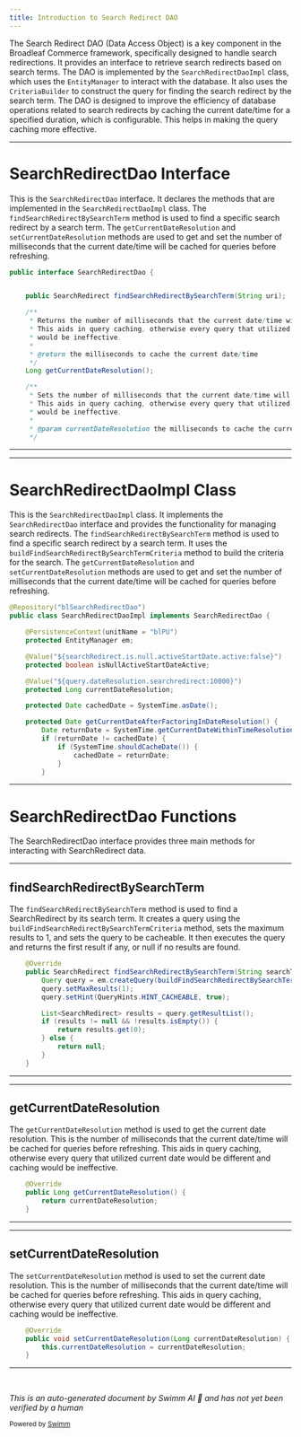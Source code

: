 ```yaml
---
title: Introduction to Search Redirect DAO
---
```

The Search Redirect DAO (Data Access Object) is a key component in the Broadleaf Commerce framework, specifically designed to handle search redirections. It provides an interface to retrieve search redirects based on search terms. The DAO is implemented by the `SearchRedirectDaoImpl` class, which uses the `EntityManager` to interact with the database. It also uses the `CriteriaBuilder` to construct the query for finding the search redirect by the search term. The DAO is designed to improve the efficiency of database operations related to search redirects by caching the current date/time for a specified duration, which is configurable. This helps in making the query caching more effective.

<SwmSnippet path="/core/broadleaf-framework/src/main/java/org/broadleafcommerce/core/search/redirect/dao/SearchRedirectDao.java" line="26">

---

# SearchRedirectDao Interface

This is the `SearchRedirectDao` interface. It declares the methods that are implemented in the `SearchRedirectDaoImpl` class. The `findSearchRedirectBySearchTerm` method is used to find a specific search redirect by a search term. The `getCurrentDateResolution` and `setCurrentDateResolution` methods are used to get and set the number of milliseconds that the current date/time will be cached for queries before refreshing.

```java
public interface SearchRedirectDao {


    public SearchRedirect findSearchRedirectBySearchTerm(String uri);

    /**
     * Returns the number of milliseconds that the current date/time will be cached for queries before refreshing.
     * This aids in query caching, otherwise every query that utilized current date would be different and caching
     * would be ineffective.
     *
     * @return the milliseconds to cache the current date/time
     */
    Long getCurrentDateResolution();

    /**
     * Sets the number of milliseconds that the current date/time will be cached for queries before refreshing.
     * This aids in query caching, otherwise every query that utilized current date would be different and caching
     * would be ineffective.
     *
     * @param currentDateResolution the milliseconds to cache the current date/time
     */
```

---

</SwmSnippet>

<SwmSnippet path="/core/broadleaf-framework/src/main/java/org/broadleafcommerce/core/search/redirect/dao/SearchRedirectDaoImpl.java" line="43">

---

# SearchRedirectDaoImpl Class

This is the `SearchRedirectDaoImpl` class. It implements the `SearchRedirectDao` interface and provides the functionality for managing search redirects. The `findSearchRedirectBySearchTerm` method is used to find a specific search redirect by a search term. It uses the `buildFindSearchRedirectBySearchTermCriteria` method to build the criteria for the search. The `getCurrentDateResolution` and `setCurrentDateResolution` methods are used to get and set the number of milliseconds that the current date/time will be cached for queries before refreshing.

```java
@Repository("blSearchRedirectDao")
public class SearchRedirectDaoImpl implements SearchRedirectDao {

    @PersistenceContext(unitName = "blPU")
    protected EntityManager em;

    @Value("${searchRedirect.is.null.activeStartDate.active:false}")
    protected boolean isNullActiveStartDateActive;

    @Value("${query.dateResolution.searchredirect:10000}")
    protected Long currentDateResolution;

    protected Date cachedDate = SystemTime.asDate();

    protected Date getCurrentDateAfterFactoringInDateResolution() {
        Date returnDate = SystemTime.getCurrentDateWithinTimeResolution(cachedDate, getCurrentDateResolution());
        if (returnDate != cachedDate) {
            if (SystemTime.shouldCacheDate()) {
                cachedDate = returnDate;
            }
        }
```

---

</SwmSnippet>

# SearchRedirectDao Functions

The SearchRedirectDao interface provides three main methods for interacting with SearchRedirect data.

<SwmSnippet path="/core/broadleaf-framework/src/main/java/org/broadleafcommerce/core/search/redirect/dao/SearchRedirectDaoImpl.java" line="67">

---

## findSearchRedirectBySearchTerm

The `findSearchRedirectBySearchTerm` method is used to find a SearchRedirect by its search term. It creates a query using the `buildFindSearchRedirectBySearchTermCriteria` method, sets the maximum results to 1, and sets the query to be cacheable. It then executes the query and returns the first result if any, or null if no results are found.

```java
    @Override
    public SearchRedirect findSearchRedirectBySearchTerm(String searchTerm) {
        Query query = em.createQuery(buildFindSearchRedirectBySearchTermCriteria(searchTerm));
        query.setMaxResults(1);
        query.setHint(QueryHints.HINT_CACHEABLE, true);

        List<SearchRedirect> results = query.getResultList();
        if (results != null && !results.isEmpty()) {
            return results.get(0);
        } else {
            return null;
        }
    }
```

---

</SwmSnippet>

<SwmSnippet path="/core/broadleaf-framework/src/main/java/org/broadleafcommerce/core/search/redirect/dao/SearchRedirectDaoImpl.java" line="107">

---

## getCurrentDateResolution

The `getCurrentDateResolution` method is used to get the current date resolution. This is the number of milliseconds that the current date/time will be cached for queries before refreshing. This aids in query caching, otherwise every query that utilized current date would be different and caching would be ineffective.

```java
    @Override
    public Long getCurrentDateResolution() {
        return currentDateResolution;
    }
```

---

</SwmSnippet>

<SwmSnippet path="/core/broadleaf-framework/src/main/java/org/broadleafcommerce/core/search/redirect/dao/SearchRedirectDaoImpl.java" line="112">

---

## setCurrentDateResolution

The `setCurrentDateResolution` method is used to set the current date resolution. This is the number of milliseconds that the current date/time will be cached for queries before refreshing. This aids in query caching, otherwise every query that utilized current date would be different and caching would be ineffective.

```java
    @Override
    public void setCurrentDateResolution(Long currentDateResolution) {
        this.currentDateResolution = currentDateResolution;
    }
```

---

</SwmSnippet>

&nbsp;

*This is an auto-generated document by Swimm AI 🌊 and has not yet been verified by a human*

<SwmMeta version="3.0.0" repo-id="Z2l0aHViJTNBJTNBQnJvYWRsZWFmQ29tbWVyY2UtZGVtbyUzQSUzQWdpbGFkbmF2b3Q=" repo-name="BroadleafCommerce-demo" doc-type="overview"><sup>Powered by [Swimm](/)</sup></SwmMeta>
